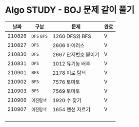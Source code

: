 # Algo STUDY - BOJ 문제 같이 풀기

| 날짜   | 구분        | 문제                 | 완료 |
| ------ | ----------- | -------------------- | ---- |
| 210826 | `DFS` `BFS` | 1260 DFS와 BFS       | V    |
| 210827 | `DFS`       | 2606 바이러스        | V    |
| 210830 | `DFS`       | 2667 단지번호 붙이기 | V    |
| 210831 | `DFS`       | 1012 유기농 배추     | V    |
| 210901 | `BFS`       | 2178 미로 탐색       | V    |
| 210902 | `BFS`       | 7576 토마토          | V    |
| 210903 | `BFS`       | 7569 토마토          | V    |
| 210906 | `이진탐색`  | 1920 수 찾기         | V    |
| 210907 | `이진탐색`  | 1654 랜선 자르기     | V    |
|        |             |                      |      |
|        |             |                      |      |
|        |             |                      |      |
|        |             |                      |      |

